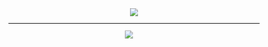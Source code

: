 <div align="center">
  <image src="https://github.com/k-arthik-r/Medix/assets/111432615/e3521579-d9eb-49cc-a8b3-b8858da689e4"/>
</div>

----------------------------

<div align="center">
  <a><img src="https://img.shields.io/badge/Kaggle-035a7d?style=for-the-badge&logo=kaggle&logoColor=white"></a> &nbsp;
  <a><img src=""></a> &nbsp;
</div>
